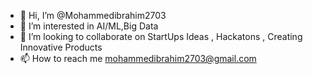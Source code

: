 - 👋 Hi, I’m @Mohammedibrahim2703
- 👀 I’m interested in AI/ML,Big Data
- 💞️ I’m looking to collaborate on StartUps Ideas , Hackatons , Creating Innovative Products 
- 📫 How to reach me mohammedibrahim2703@gmail.com

<!---
Mohammedibrahim2703/Mohammedibrahim2703 is a ✨ special ✨ repository because its `README.md` (this file) appears on your GitHub profile.
You can click the Preview link to take a look at your changes.
--->
